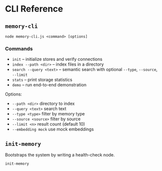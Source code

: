 # CLI Reference

## `memory-cli`
```
node memory-cli.js <command> [options]
```
### Commands
- `init` – initialize stores and verify connections
- `index --path <dir>` – index files in a directory
- `search --query <text>` – semantic search with optional `--type`, `--source`, `--limit`
- `stats` – print storage statistics
- `demo` – run end-to-end demonstration

Options:
- `--path <dir>` directory to index
- `--query <text>` search text
- `--type <type>` filter by memory type
- `--source <source>` filter by source
- `--limit <n>` result count (default 10)
- `--embedding mock` use mock embeddings

## `init-memory`
Bootstraps the system by writing a health-check node.
```
init-memory
```
